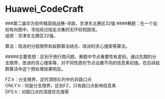 # Huawei_CodeCraft
###第二届华为软件精英挑战赛-寻路，京津东北赛区32强
####赛题：在一个加权有向图中，寻找经过指定点集的无环较短路径。<br/>
成绩：京津东北赛区32强。  

算法：改进的分枝限界和蚁群算法结合、改进的贪心搜索等算法。  

#####主要思想：区别于旅行商问题，赛题中节点重要性有差别。通过先期的分支限界、改进的贪心搜索等，对不同性质的节点设置不同的信息素初值。在后续蚁群算法中这个预处理效果明显。  

FZ.h：分支限界，定时清除队列中的非路口点  
ONLY.h：同是分支限界，区别FZ，只有路口点影响信息素  
DFS.h：对路口点的深度优先搜索  
